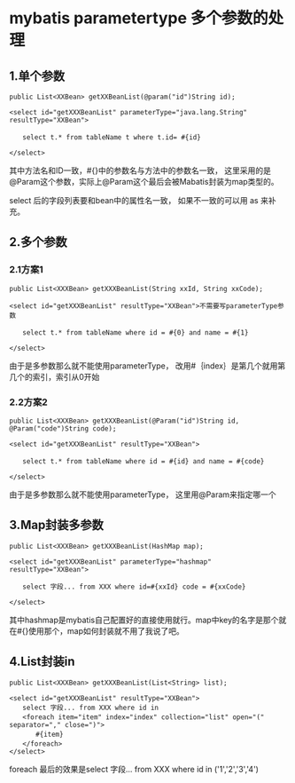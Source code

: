 # mybatis parametertype 多个参数的处理

## 1.单个参数

	public List<XXBean> getXXBeanList(@param("id")String id);  

	<select id="getXXXBeanList" parameterType="java.lang.String" resultType="XXBean">
	
	　　select t.* from tableName t where t.id= #{id}  
	
	</select>  

其中方法名和ID一致，#{}中的参数名与方法中的参数名一致， 这里采用的是@Param这个参数，实际上@Param这个最后会被Mabatis封装为map类型的。

select 后的字段列表要和bean中的属性名一致， 如果不一致的可以用 as 来补充。

## 2.多个参数

### 2.1方案1

	public List<XXXBean> getXXXBeanList(String xxId, String xxCode);  

	<select id="getXXXBeanList" resultType="XXBean">不需要写parameterType参数
	
	　　select t.* from tableName where id = #{0} and name = #{1}  
	
	</select>  

由于是多参数那么就不能使用parameterType， 改用#｛index｝是第几个就用第几个的索引，索引从0开始

### 2.2方案2

	public List<XXXBean> getXXXBeanList(@Param("id")String id, @Param("code")String code);  

	<select id="getXXXBeanList" resultType="XXBean">
	
	　　select t.* from tableName where id = #{id} and name = #{code}  
	
	</select>  

由于是多参数那么就不能使用parameterType， 这里用@Param来指定哪一个

## 3.Map封装多参数

	public List<XXXBean> getXXXBeanList(HashMap map);  

	<select id="getXXXBeanList" parameterType="hashmap" resultType="XXBean">
	
	　　select 字段... from XXX where id=#{xxId} code = #{xxCode}  
	
	</select>  

其中hashmap是mybatis自己配置好的直接使用就行。map中key的名字是那个就在#{}使用那个，map如何封装就不用了我说了吧。 

## 4.List封装in

	public List<XXXBean> getXXXBeanList(List<String> list);  

	<select id="getXXXBeanList" resultType="XXBean">
	　　select 字段... from XXX where id in
	　　<foreach item="item" index="index" collection="list" open="(" separator="," close=")">  
	　　　　#{item}  
	　　</foreach>  
	</select>  

foreach 最后的效果是select 字段... from XXX where id in ('1','2','3','4') 

